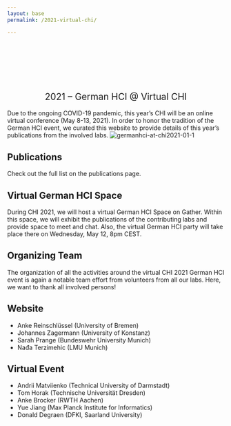 ```yaml
---
layout: base
permalink: /2021-virtual-chi/

---
```

<br>
<br>
<br>
<br>
<br>
<h2 style="font-weight: 400; text-align: center">2021 – German HCI @ Virtual CHI</h2>

Due to the ongoing COVID-19 pandemic, this year’s CHI will be an online virtual conference (May 8-13, 2021). In order to honor the tradition of the German HCI event, we curated this website to provide details of this year’s publications from the involved labs.
![germanhci-at-chi2021-01-1](https://user-images.githubusercontent.com/111348509/234108820-7daf4e0d-6b69-4035-bf4f-7c118f4d3968.jpg)


## Publications
Check out the full list on the publications page.

## Virtual German HCI Space
During CHI 2021, we will host a virtual German HCI Space on Gather. Within this space, we will exhibit the publications of the contributing labs and provide space to meet and chat. Also, the virtual German HCI party will take place there on Wednesday, May 12, 8pm CEST.

## Organizing Team
The organization of all the activities around the virtual CHI 2021 German HCI event is again a notable team effort from volunteers from all our labs. Here, we want to thank all involved persons!

## Website
- Anke Reinschlüssel (University of Bremen)
- Johannes Zagermann (University of Konstanz)
- Sarah Prange (Bundeswehr University Munich)
- Nađa Terzimehic (LMU Munich)

## Virtual Event
- Andrii Matviienko (Technical University of Darmstadt)
- Tom Horak (Technische Universität Dresden)
- Anke Brocker (RWTH Aachen)
- Yue Jiang (Max Planck Institute for Informatics)
- Donald Degraen (DFKI, Saarland University)
